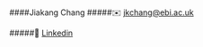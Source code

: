 ####Jiakang Chang
#####:envelope: jkchang@ebi.ac.uk

#####:link: [Linkedin](https://uk.linkedin.com/in/jiakang-chang-6459849a) 



